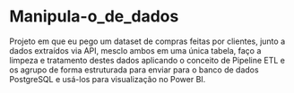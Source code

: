 # Manipula-o_de_dados
Projeto em que eu pego um dataset de compras feitas por clientes, junto a dados extraídos via API, mesclo ambos em uma única tabela, faço a limpeza e tratamento destes dados aplicando o conceito de Pipeline ETL e os agrupo de forma estruturada para enviar para o banco de dados PostgreSQL e usá-los para visualização no Power BI. 
